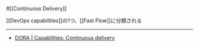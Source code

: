#[[Continuous Delivery]]

[[DevOps capabilities]]の1つ、[[Fast Flow]]に分類される

---

- [DORA | Capabilities: Continuous delivery](https://dora.dev/capabilities/continuous-delivery/)